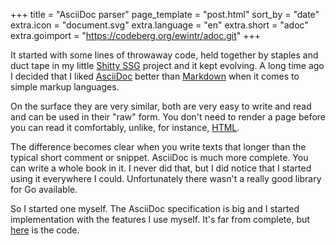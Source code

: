 +++
title = "AsciiDoc parser"
page_template = "post.html"
sort_by = "date"
extra.icon = "document.svg"
extra.language = "en"
extra.short = "adoc"
extra.goimport = "https://codeberg.org/ewintr/adoc.git"
+++

It started with some lines of throwaway code, held together by staples and duct tape in my little [Shitty SSG](@/shitty-ssg/_index.md) project and it kept evolving. A long time ago I decided that I liked [AsciiDoc](https://powerman.name/doc/asciidoc) better than [Markdown](https://commonmark.org/help/) when it comes to simple markup languages.

On the surface they are very similar, both are very easy to write and read and can be used in their "raw" form. You don't need to render a page before you can read it comfortably, unlike, for instance, [HTML](https://developer.mozilla.org/en-US/docs/Web/HTML).

The difference becomes clear when you write texts that longer than the typical short comment or snippet. AsciiDoc is much more complete. You can write a whole book in it. I never did that, but I did notice that I started using it everywhere I could. Unfortunately there wasn't a really good library for Go available.

So I started one myself. The AsciiDoc specification is big and I started implementation with the features I use myself. It's far from complete, but [here](https://codeberg.org/ewintr/adoc) is the code.
